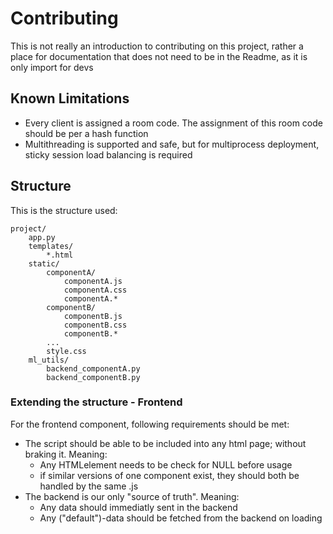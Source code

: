 # Contributing

This is not really an introduction to contributing on this project, rather a place for documentation that does not need to be in the Readme, as it is only import for devs

## Known Limitations

- Every client is assigned a room code. The assignment of this room code should be per a hash function
- Multithreading is supported and safe, but for multiprocess deployment, sticky session load balancing is required

## Structure

This is the structure used:

```file
project/
    app.py
    templates/
        *.html
    static/
        componentA/
            componentA.js
            componentA.css
            componentA.*
        componentB/
            componentB.js
            componentB.css
            componentB.*
        ...
        style.css
    ml_utils/
        backend_componentA.py
        backend_componentB.py

```

### Extending the structure - Frontend

For the frontend component, following requirements should be met:

- The script should be able to be included into any html page; without braking it. Meaning:
  - Any HTMLelement needs to be check for NULL before usage
  - if similar versions of one component exist, they should both be handled by the same .js
- The backend is our only "source of truth". Meaning:
  - Any data should immediatly sent in the backend
  - Any ("default")-data should be fetched from the backend on loading
